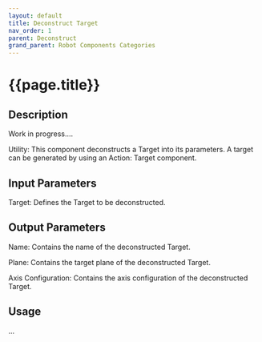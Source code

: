 ```yaml
---
layout: default
title: Deconstruct Target
nav_order: 1
parent: Deconstruct
grand_parent: Robot Components Categories
---
```


# **{{page.title}}**

## **Description**

Work in progress....

Utility: This component deconstructs a Target into its parameters. A target can be generated by using an Action: Target component.

## **Input Parameters**

Target: Defines the Target to be deconstructed.

## **Output Parameters**

Name: Contains the name of the deconstructed Target.

Plane: Contains the target plane of the deconstructed Target.

Axis Configuration: Contains the axis configuration of the deconstructed Target.

## **Usage**

...

